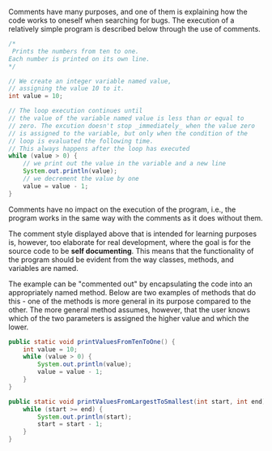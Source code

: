 Comments have many purposes, and one of them is explaining how the code works to oneself when searching for bugs. The execution of a relatively simple program is described below through the use of comments.

```java
/*
 Prints the numbers from ten to one.
Each number is printed on its own line.
*/

// We create an integer variable named value,
// assigning the value 10 to it.
int value = 10;

// The loop execution continues until
// the value of the variable named value is less than or equal to
// zero. The excution doesn't stop _immediately_ when the value zero
// is assigned to the variable, but only when the condition of the
// loop is evaluated the following time.
// This always happens after the loop has executed
while (value > 0) {
    // we print out the value in the variable and a new line
    System.out.println(value);
    // we decrement the value by one
    value = value - 1;
}
```

Comments have no impact on the execution of the program, i.e., the program works in the same way with the comments as it does without them.

The comment style displayed above that is intended for learning purposes is, however, too elaborate for real development, where the goal is for the source code to be **self documenting**. This means that the functionality of the program should be evident from the way classes, methods, and variables are named.

The example can be "commented out" by encapsulating the code into an appropriately named method. Below are two examples of methods that do this - one of the methods is more general in its purpose compared to the other. The more general method assumes, however, that the user knows which of the two parameters is assigned the higher value and which the lower.

```java
public static void printValuesFromTenToOne() {
    int value = 10;
    while (value > 0) {
        System.out.println(value);
        value = value - 1;
    }
}
```

```java
public static void printValuesFromLargestToSmallest(int start, int end) {
    while (start >= end) {
        System.out.println(start);
        start = start - 1;
    }
}
```